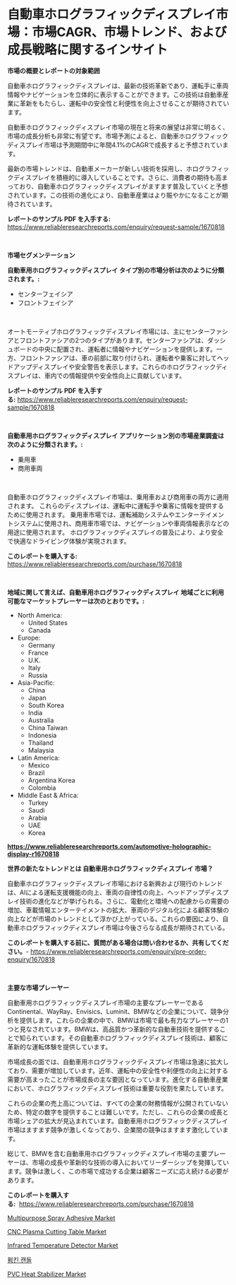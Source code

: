 <p><h1>自動車ホログラフィックディスプレイ市場：市場CAGR、市場トレンド、および成長戦略に関するインサイト</h1></p><p><strong>市場の概要とレポートの対象範囲</strong></p>
<p><p>自動車ホログラフィックディスプレイは、最新の技術革新であり、運転手に車両情報やナビゲーションを立体的に表示することができます。この技術は自動車産業に革新をもたらし、運転中の安全性と利便性を向上させることが期待されています。</p><p>自動車ホログラフィックディスプレイ市場の現在と将来の展望は非常に明るく、市場の成長分析も非常に有望です。市場予測によると、自動車ホログラフィックディスプレイ市場は予測期間中に年間4.1%のCAGRで成長すると予想されています。</p><p>最新の市場トレンドは、自動車メーカーが新しい技術を採用し、ホログラフィックディスプレイを積極的に導入していることです。さらに、消費者の期待も高まっており、自動車ホログラフィックディスプレイがますます普及していくと予想されています。この技術の進化により、自動車産業はより賑やかになることが期待されています。</p></p>
<p><strong>レポートのサンプル PDF を入手する:</strong> <a href="https://www.reliableresearchreports.com/enquiry/request-sample/1670818">https://www.reliableresearchreports.com/enquiry/request-sample/1670818</a></p>
<p>&nbsp;</p>
<p><strong>市場セグメンテーション</strong></p>
<p><strong>自動車用ホログラフィックディスプレイ タイプ別の市場分析は次のように分類されます。:</strong></p>
<p><ul><li>センターフェイシア</li><li>フロントフェイシア</li></ul></p>
<p>&nbsp;</p>
<p><p>オートモーティブホログラフィックディスプレイ市場には、主にセンターファシアとフロントファシアの2つのタイプがあります。センターファシアは、ダッシュボードの中央に配置され、運転者に情報やナビゲーションを提供します。一方、フロントファシアは、車の前部に取り付けられ、運転者や乗客に対してヘッドアップディスプレイや安全警告を表示します。これらのホログラフィックディスプレイは、車内での情報提供や安全性向上に貢献しています。</p></p>
<p><strong>レポートのサンプル PDF を入手する:</strong>&nbsp;<a href="https://www.reliableresearchreports.com/enquiry/request-sample/1670818">https://www.reliableresearchreports.com/enquiry/request-sample/1670818</a></p>
<p>&nbsp;</p>
<p><strong> 自動車用ホログラフィックディスプレイ アプリケーション別の市場産業調査は次のように分類されます。:</strong></p>
<p><ul><li>乗用車</li><li>商用車両</li></ul></p>
<p>&nbsp;</p>
<p><p>自動車ホログラフィックディスプレイ市場は、乗用車および商用車の両方に適用されます。 これらのディスプレイは、運転中に運転手や乗客に情報を提供するために使用されます。 乗用車市場では、運転補助システムやエンターテイメントシステムに使用され、商用車市場では、ナビゲーションや車両情報表示などの用途に使用されます。 ホログラフィックディスプレイの普及により、より安全で快適なドライビング体験が実現されます。</p></p>
<p><strong>このレポートを購入する:</strong>&nbsp; <a href="https://www.reliableresearchreports.com/purchase/1670818">https://www.reliableresearchreports.com/purchase/1670818</a></p>
<p>&nbsp;</p>
<p><strong>地域に関して言えば、自動車用ホログラフィックディスプレイ 地域ごとに利用可能なマーケットプレーヤーは次のとおりです。:</strong></p>
<p><ul>
    <li>
        North America:
        <ul>
            <li>United States</li>
            <li>Canada</li>
        </ul>
    </li>
    <li>
        Europe:
        <ul>
            <li>Germany</li>
            <li>France</li>
            <li>U.K.</li>
            <li>Italy</li>
            <li>Russia</li>
        </ul>
    </li>
    <li>
        Asia-Pacific:
        <ul>
            <li>China</li>
            <li>Japan</li>
            <li>South Korea</li>
            <li>India</li>
            <li>Australia</li>
            <li>China Taiwan</li>
            <li>Indonesia</li>
            <li>Thailand</li>
            <li>Malaysia</li>
        </ul>
    </li>
    <li>
        Latin America:
        <ul>
            <li>Mexico</li>
            <li>Brazil</li>
            <li>Argentina Korea</li>
            <li>Colombia</li>
        </ul>
    </li>
    <li>
        Middle East & Africa:
        <ul>
            <li>Turkey</li>
            <li>Saudi</li>
            <li>Arabia</li>
            <li>UAE</li>
            <li>Korea</li>
        </ul>
    </li>
    </ul></p>
<p><strong><a href="https://www.reliableresearchreports.com/automotive-holographic-display-r1670818">https://www.reliableresearchreports.com/automotive-holographic-display-r1670818</a></strong>&nbsp;</p>
<p><strong>世界の新たなトレンドとは 自動車用ホログラフィックディスプレイ 市場？</strong></p>
<p><p>自動車ホログラフィックディスプレイ市場における新興および現行のトレンドは、AIによる運転支援機能の向上、車両の自律性の向上、ヘッドアップディスプレイ技術の進化などが挙げられる。さらに、電動化と環境への配慮からの需要の増加、車載情報エンターテイメントの拡大、車両のデジタル化による顧客体験の向上などが市場のトレンドとして浮かび上がっている。これらの要因により、自動車ホログラフィックディスプレイ市場は今後さらなる成長が期待されている。</p></p>
<p><strong>このレポートを購入する前に、質問がある場合は問い合わせるか、共有してください。</strong>- <a href="https://www.reliableresearchreports.com/enquiry/pre-order-enquiry/1670818">https://www.reliableresearchreports.com/enquiry/pre-order-enquiry/1670818</a></p>
<p>&nbsp;</p>
<p><strong>主要な市場プレーヤー</strong></p>
<p><p>自動車用ホログラフィックディスプレイ市場の主要なプレーヤーであるContinental、WayRay、Envisics、Luminit、BMWなどの企業について、競争分析を提供します。これらの企業の中で、BMWは市場で最も有力なプレーヤーの1つと見なされています。BMWは、高品質かつ革新的な自動車技術を提供することで知られています。その自動車ホログラフィックディスプレイ技術は、顧客に革新的な運転体験を提供しています。</p><p>市場成長の面では、自動車用ホログラフィックディスプレイ市場は急速に拡大しており、需要が増加しています。近年、運転中の安全性や利便性の向上に対する需要が高まったことが市場成長の主な要因となっています。進化する自動車産業において、ホログラフィックディスプレイ技術は重要な役割を果たしています。</p><p>これらの企業の売上高については、すべての企業の財務情報が公開されていないため、特定の数字を提供することは難しいです。ただし、これらの企業の成長と市場シェアの拡大が見込まれています。自動車用ホログラフィックディスプレイ市場はますます競争が激しくなっており、企業間の競争はますます激化しています。</p><p>総じて、BMWを含む自動車用ホログラフィックディスプレイ市場の主要プレーヤーは、市場の成長や革新的な技術の導入においてリーダーシップを発揮しています。競争は激しく、この市場で成功する企業は顧客ニーズに応え続ける必要があります。</p></p>
<p><strong>このレポートを購入する:</strong>&nbsp;&nbsp;<a href="https://www.reliableresearchreports.com/purchase/1670818">https://www.reliableresearchreports.com/purchase/1670818</a></p>
<p><p><a href="https://spotless-saver-8fd.notion.site/Multipurpose-Spray-Adhesive-Market-Dynamics-2024-2031-Also-about-Its-Market-Trends-Projections-an-68894408595e489185409f784fbd8727">Multipurpose Spray Adhesive Market</a></p><p><a href="https://view.publitas.com/reportprime-1/insights-into-cnc-plasma-cutting-table-market-size-analysing-market-share-trends-and-growth-from-2024-to-2031/">CNC Plasma Cutting Table Market</a></p><p><a href="https://github.com/gdfhhhj/Market-Research-Report-List-4/blob/main/infrared-temperature-detector-market.md">Infrared Temperature Detector Market</a></p><p><a href="https://github.com/Howaoole34545/Market-Research-Report-List-1/blob/main/971377520480.md">펌킨 캔들</a></p><p><a href="https://issuu.com/reportprime-2/docs/pvc-heat-stabilizer-market-size-2030.pptx">PVC Heat Stabilizer Market</a></p></p>